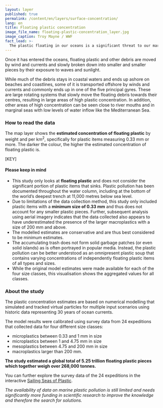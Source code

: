 ```yaml
---
layout: layer
published: true
permalink: /content/en/layers/surface-concentration/
lang: en
title: Floating plastic concentration
image_file_name: floating-plastic-concentration_layer.jpg
image_caption: Troy Mayne / WWF
fact_lead: >-
  The plastic floating in our oceans is a significant threat to our marine ecosystems. Seabirds, fish and marine mammals can become entangled in or ingest plastic debris and, as a result, toxic pollutants can accumulate in the food chain. In addition to its environmental impacts, floating plastic can also adversely affect our economy, specifically the tourism and fisheries sectors.
---
```


Once it has entered the oceans, floating plastic and other debris are moved by wind and currents and slowly broken down into smaller and smaller pieces by their exposure to waves and sunlight.

While much of the debris stays in coastal waters and ends up ashore on beaches and coastlines, some of it is transported offshore by winds and currents and commonly ends up in one of the five principal gyres. These are large rotating systems that slowly move the floating debris towards their centres, resulting in large areas of high plastic concentration. In addition, other areas of high concentration can be seen close to river mouths and in marginal seas with low levels of water inflow like the Mediterranean Sea.

### How to read the data

The map layer shows the **estimated concentration of floating plastic** by weight and per km<sup>2</sup>, specifically for plastic items measuring 0.33 mm or more. The darker the colour, the higher the estimated concentration of floating plastic is.


[KEY]

#### Please keep in mind

* This study only looks at **floating plastic** and does not consider the significant portion of plastic items that sinks. Plastic pollution has been documented throughout the water column, including at the bottom of the world’s deepest trench at 11,000 metres below sea level.
* Due to limitations of the data collection method, this study only included plastic items with a **minimum size of 0.33 mm** and thus does not account for any smaller plastic pieces. Further, subsequent analysis using aerial imagery indicates that the data collected also appears to have underestimated the presence of the larger macroplastics with a size of 200 mm and above.
* The modelled estimates are conservative and are thus best considered to be minimum estimates.
* The accumulating trash does not form solid garbage patches (or even solid islands) as is often portrayed in popular media. Instead, the plastic pollution can be better understood as an omnipresent plastic soup that contains varying concentrations of independently floating plastic items of all types and sizes.
* While the original model estimates were made available for each of the four size classes, this visualisation shows the aggregated values for all classes.

### About the study

The plastic concentration estimates are based on numerical modelling that simulated and tracked virtual particles for multiple input scenarios using historic data representing 30 years of ocean currents.

The model results were calibrated using survey data from 24 expeditions that collected data for four different size classes:
* microplastics between 0.33 and 1 mm in size
* microplastics between 1 and 4.75 mm in size
* mesoplastics between 4.75 and 200 mm in size
* macroplastics larger than 200 mm.

**The study estimated a global total of 5.25 trillion floating plastic pieces which together weigh over 268,000 tonnes.**

You can further explore the survey data of the 24 expeditions in the interactive [Sailing Seas of Plastic](http://app.dumpark.com/seas-of-plastic-2/).

*The availability of data on marine plastic pollution is still limited and needs significantly more funding in scientific research to improve the knowledge and therefore the search for solutions.*
